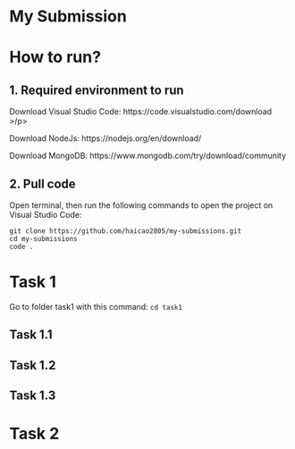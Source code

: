 # My Submission

# How to run?

## 1. Required environment to run
<p> Download Visual Studio Code: https://code.visualstudio.com/download >/p>
<p> Download NodeJs: https://nodejs.org/en/download/ </p>
<p> Download MongoDB: https://www.mongodb.com/try/download/community </p>

## 2. Pull code

Open terminal, then run the following commands to open the project on Visual Studio Code:
```
git clone https://github.com/haicao2805/my-submissions.git
cd my-submissions
code .
```

# Task 1
Go to folder task1 with this command: ``` cd task1 ```
## Task 1.1
## Task 1.2
## Task 1.3

# Task 2
